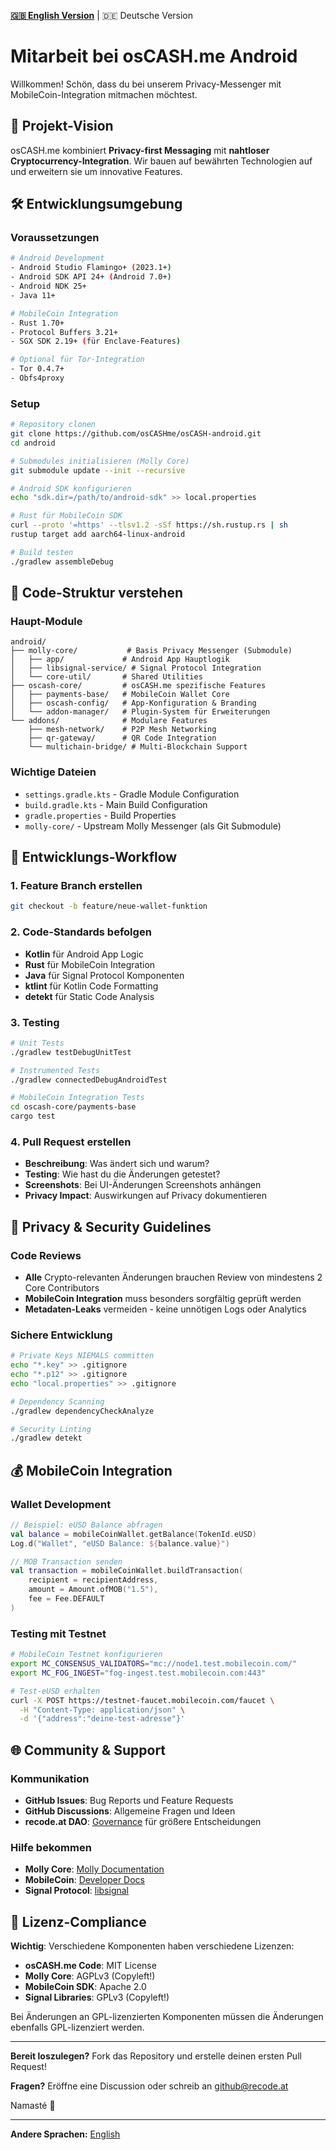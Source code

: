 **[🇬🇧 English Version](languages/en/CONTRIBUTING.md)** | 🇩🇪 Deutsche Version

# Mitarbeit bei osCASH.me Android

Willkommen! Schön, dass du bei unserem Privacy-Messenger mit MobileCoin-Integration mitmachen möchtest.

## 🎯 Projekt-Vision

osCASH.me kombiniert **Privacy-first Messaging** mit **nahtloser Cryptocurrency-Integration**. Wir bauen auf bewährten Technologien auf und erweitern sie um innovative Features.

## 🛠️ Entwicklungsumgebung

### Voraussetzungen
```bash
# Android Development
- Android Studio Flamingo+ (2023.1+)
- Android SDK API 24+ (Android 7.0+)
- Android NDK 25+
- Java 11+

# MobileCoin Integration  
- Rust 1.70+
- Protocol Buffers 3.21+
- SGX SDK 2.19+ (für Enclave-Features)

# Optional für Tor-Integration
- Tor 0.4.7+
- Obfs4proxy
```

### Setup
```bash
# Repository clonen
git clone https://github.com/osCASHme/osCASH-android.git
cd android

# Submodules initialisieren (Molly Core)
git submodule update --init --recursive

# Android SDK konfigurieren
echo "sdk.dir=/path/to/android-sdk" >> local.properties

# Rust für MobileCoin SDK
curl --proto '=https' --tlsv1.2 -sSf https://sh.rustup.rs | sh
rustup target add aarch64-linux-android

# Build testen
./gradlew assembleDebug
```

## 📁 Code-Struktur verstehen

### Haupt-Module
```
android/
├── molly-core/           # Basis Privacy Messenger (Submodule)
│   ├── app/             # Android App Hauptlogik
│   ├── libsignal-service/ # Signal Protocol Integration
│   └── core-util/       # Shared Utilities
├── oscash-core/         # osCASH.me spezifische Features
│   ├── payments-base/   # MobileCoin Wallet Core
│   ├── oscash-config/   # App-Konfiguration & Branding
│   └── addon-manager/   # Plugin-System für Erweiterungen
└── addons/              # Modulare Features
    ├── mesh-network/    # P2P Mesh Networking
    ├── qr-gateway/      # QR Code Integration
    └── multichain-bridge/ # Multi-Blockchain Support
```

### Wichtige Dateien
- `settings.gradle.kts` - Gradle Module Configuration
- `build.gradle.kts` - Main Build Configuration
- `gradle.properties` - Build Properties
- `molly-core/` - Upstream Molly Messenger (als Git Submodule)

## 🔧 Entwicklungs-Workflow

### 1. Feature Branch erstellen
```bash
git checkout -b feature/neue-wallet-funktion
```

### 2. Code-Standards befolgen
- **Kotlin** für Android App Logic
- **Rust** für MobileCoin Integration
- **Java** für Signal Protocol Komponenten
- **ktlint** für Kotlin Code Formatting
- **detekt** für Static Code Analysis

### 3. Testing
```bash
# Unit Tests
./gradlew testDebugUnitTest

# Instrumented Tests  
./gradlew connectedDebugAndroidTest

# MobileCoin Integration Tests
cd oscash-core/payments-base
cargo test
```

### 4. Pull Request erstellen
- **Beschreibung**: Was ändert sich und warum?
- **Testing**: Wie hast du die Änderungen getestet?
- **Screenshots**: Bei UI-Änderungen Screenshots anhängen
- **Privacy Impact**: Auswirkungen auf Privacy dokumentieren

## 🔐 Privacy & Security Guidelines

### Code Reviews
- **Alle** Crypto-relevanten Änderungen brauchen Review von mindestens 2 Core Contributors
- **MobileCoin Integration** muss besonders sorgfältig geprüft werden
- **Metadaten-Leaks** vermeiden - keine unnötigen Logs oder Analytics

### Sichere Entwicklung
```bash
# Private Keys NIEMALS committen
echo "*.key" >> .gitignore
echo "*.p12" >> .gitignore
echo "local.properties" >> .gitignore

# Dependency Scanning
./gradlew dependencyCheckAnalyze

# Security Linting
./gradlew detekt
```

## 💰 MobileCoin Integration

### Wallet Development
```kotlin
// Beispiel: eUSD Balance abfragen
val balance = mobileCoinWallet.getBalance(TokenId.eUSD)
Log.d("Wallet", "eUSD Balance: ${balance.value}")

// MOB Transaction senden
val transaction = mobileCoinWallet.buildTransaction(
    recipient = recipientAddress,
    amount = Amount.ofMOB("1.5"),
    fee = Fee.DEFAULT
)
```

### Testing mit Testnet
```bash
# MobileCoin Testnet konfigurieren
export MC_CONSENSUS_VALIDATORS="mc://node1.test.mobilecoin.com/"
export MC_FOG_INGEST="fog-ingest.test.mobilecoin.com:443"

# Test-eUSD erhalten
curl -X POST https://testnet-faucet.mobilecoin.com/faucet \
  -H "Content-Type: application/json" \
  -d '{"address":"deine-test-adresse"}'
```

## 🌐 Community & Support

### Kommunikation
- **GitHub Issues**: Bug Reports und Feature Requests
- **GitHub Discussions**: Allgemeine Fragen und Ideen
- **recode.at DAO**: [Governance](https://github.com/recodeat/dao-governance) für größere Entscheidungen

### Hilfe bekommen
- **Molly Core**: [Molly Documentation](https://github.com/mollyim/mollyim-android)
- **MobileCoin**: [Developer Docs](https://developers.mobilecoin.com/)
- **Signal Protocol**: [libsignal](https://github.com/signalapp/libsignal)

## 📄 Lizenz-Compliance

**Wichtig**: Verschiedene Komponenten haben verschiedene Lizenzen:
- **osCASH.me Code**: MIT License
- **Molly Core**: AGPLv3 (Copyleft!)
- **MobileCoin SDK**: Apache 2.0
- **Signal Libraries**: GPLv3 (Copyleft!)

Bei Änderungen an GPL-lizenzierten Komponenten müssen die Änderungen ebenfalls GPL-lizenziert werden.

---

**Bereit loszulegen?** Fork das Repository und erstelle deinen ersten Pull Request! 

**Fragen?** Eröffne eine Discussion oder schreib an github@recode.at

Namasté 🙏

---

**Andere Sprachen:** [English](languages/en/CONTRIBUTING.md)